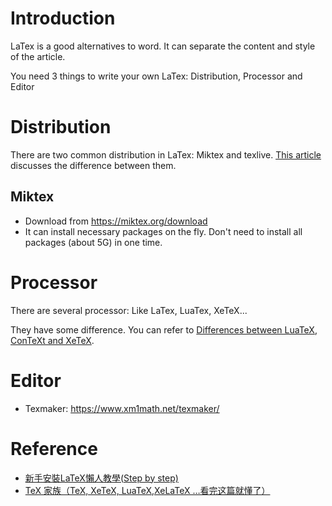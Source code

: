 # Introduction

LaTex is a good alternatives to word.
It can separate the content and style of the article.

You need 3 things to write your own LaTex: Distribution, Processor and Editor

# Distribution

There are two common distribution in LaTex: Miktex and texlive.
[This article](https://www.texdev.net/2016/12/18/tex-on-windows-tex-live-versus-miktex-revisited/) discusses the difference between them.

## Miktex

* Download from https://miktex.org/download
* It can install necessary packages on the fly. Don't need to install all packages (about 5G)  in one time.

# Processor

There are several processor: Like LaTex, LuaTex, XeTeX...

They have some difference.
You can refer to [Differences between LuaTeX, ConTeXt and XeTeX](https://tex.stackexchange.com/questions/36/differences-between-luatex-context-and-xetex).

# Editor
* Texmaker: https://www.xm1math.net/texmaker/

# Reference
* [新手安裝LaTeX懶人教學(Step by step)](https://leavedcorn.pixnet.net/blog/post/24773932-%E6%96%B0%E6%89%8B%E5%AE%89%E8%A3%9Dlatex%E6%87%B6%E4%BA%BA%E6%95%99%E5%AD%B8(step-by-step))
* [TeX 家族（TeX, XeTeX, LuaTeX,XeLaTeX …看完这篇就懂了）](https://zhuanlan.zhihu.com/p/248669482)
